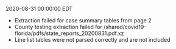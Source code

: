 2020-08-31 00:00:00 EDT


- Extraction failed for case summary tables from page 2
- County testing extraction failed for /shared/covid19-florida/pdfs/state_reports_20200831.pdf.xz
- Line list tables were not parsed correctly and are not included
